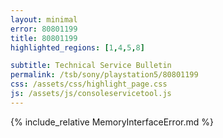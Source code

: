 ```yaml
---
layout: minimal
error: 80801199
title: 80801199
highlighted_regions: [1,4,5,8]

subtitle: Technical Service Bulletin
permalink: /tsb/sony/playstation5/80801199
css: /assets/css/highlight_page.css
js: /assets/js/consoleservicetool.js
---
```


{% include_relative MemoryInterfaceError.md %}
